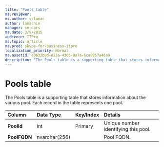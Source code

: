 ```yaml
---
title: "Pools table"
ms.reviewer: 
ms.author: v-lanac
author: lanachin
manager: serdars
ms.date: 3/9/2015
audience: ITPro
ms.topic: article
ms.prod: skype-for-business-itpro
localization_priority: Normal
ms.assetid: e0632b8d-e23a-4365-8a7a-6ca0957a46a9
description: "The Pools table is a supporting table that stores information about the various pool. Each record in the table represents one pool."
---
```


# Pools table
 
The Pools table is a supporting table that stores information about the various pool. Each record in the table represents one pool.
  
|**Column**|**Data Type**|**Key/Index**|**Details**|
|:-----|:-----|:-----|:-----|
|**PoolId** <br/> |int  <br/> |Primary  <br/> |Unique number identifying this pool.  <br/> |
|**PoolFQDN** <br/> |nvarchar(256)  <br/> | <br/> |Pool FQDN.  <br/> |
   

